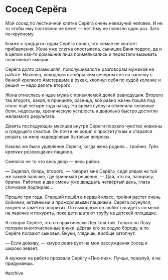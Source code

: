 # Сосед Серёга
Мой сосед по лестничной клетке Серёга очень невезучий человек. И не то чтобы ему постоянно не везёт — нет. Ему не повезло один раз. Зато по-крупному.

Ближе к тридцати годам Серёга понял, что семье не хватает прибавления. Жена уже слегка опостылела, сынишка Ваня подрос, да и в целом как-то домашние лица примелькались и перестали вызывать позитивные эмоции.

Серёга долго размышлял, прислушивался к разговорам мужиков на работе. Наконец, холодным октябрьским вечером сел на лавочку с банкой крепкого Амстердама в руках, хлопнул себя по худой коленке и решил — надо делать второго.

Жена отнеслась к идее мужа с приемлемой долей равнодушия. Второго так второго, какая, в принципе, разница, всё равно жизнь пошла под откос ещё четыре года назад. На время супруги отменили головные боли, недосыпы, хроническую усталость и довольно быстро достигли желаемого результата.

Девять последующих месяцев внутри Сереги порхало чувство новизны и грядущего счастья. Он почти не ходил к проституткам и старался решать за жену надоедливые бытовые вопросы.

Каково же было удивление Сереги, когда жена родила… тройню. Трёх крепких розовощеких пацанов.

Смеялся не то что весь двор — весь район.

— Заделал, блядь, второго, — говорит мне Серёга, сидя рядом на той же самой лавочке, где принимал решение, — Дай, что ли, папиросу, братан. Работаю в две смены уже двадцать четвёртый день, глаза спичками подпираю…

Прошло три года. Старший пошёл в первый класс, тройня растет очень бойкими, активными и прожорливыми пацанами. Серёга осунулся, выцвел и заметно попритих. По выходным он любит посидеть со мной на лавочке и покурить, пока дети шатают трубу на детской площадке.

Я говорю Серёге, что он практически Лев Толстой. Только по Льву ползали многочисленные внуки, дёргая его за седую бороду, а по Серёге ползают сыновья. Внуки, глядишь, вообще затопчут.

— Если доживу, — хмуро реагирует на мои рассуждения сосед и широко зевает.

А мужики на работе прозвали Серёгу «Пих-пих». Лучше, пожалуй, и не придумаешь.

#archive